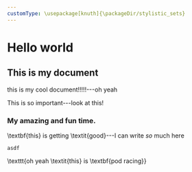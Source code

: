 ```yaml
---
customType: \usepackage[knuth]{\packageDir/stylistic_sets}
---
```



# Hello world

## This is my document
this is my cool document!!!!!---oh yeah

This is so important---look at this!

### My amazing and fun time.
\textbf{this} is getting \textit{good}---I can write *so* much here

`asdf`

\texttt{oh yeah \textit{this} is \textbf{pod racing}}
